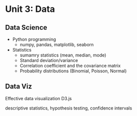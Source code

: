 # Unit 3: Data

## Data Science
* Python programming
  * numpy, pandas, matplotlib, seaborn
* Statistics
  * sumamry statistics (mean, median, mode)
  * Standard deviation/variance
  * Correlation coefficient and the covariance matrix
  * Probability distributions (Binomial, Poisson, Normal)

## Data Viz
Effective data visualization
D3.js


 descriptive statistics, hypothesis testing, confidence intervals
